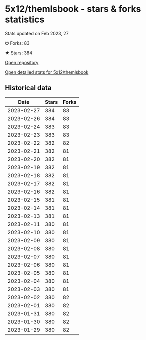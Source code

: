 # 5x12/themlsbook - stars & forks statistics

Stats updated on Feb 2023, 27

☋ Forks: 83

★ Stars: 384

[Open repository](https://github.com/5x12/themlsbook)

[Open detailed stats for 5x12/themlsbook](https://reviewgithub.com/rep/5x12/themlsbook)

## Historical data
| Date | Stars | Forks |
|------|-------|-------|
| 2023-02-27 | 384 | 83 | 
| 2023-02-26 | 384 | 83 | 
| 2023-02-24 | 383 | 83 | 
| 2023-02-23 | 383 | 83 | 
| 2023-02-22 | 382 | 82 | 
| 2023-02-21 | 382 | 81 | 
| 2023-02-20 | 382 | 81 | 
| 2023-02-19 | 382 | 81 | 
| 2023-02-18 | 382 | 81 | 
| 2023-02-17 | 382 | 81 | 
| 2023-02-16 | 382 | 81 | 
| 2023-02-15 | 381 | 81 | 
| 2023-02-14 | 381 | 81 | 
| 2023-02-13 | 381 | 81 | 
| 2023-02-11 | 380 | 81 | 
| 2023-02-10 | 380 | 81 | 
| 2023-02-09 | 380 | 81 | 
| 2023-02-08 | 380 | 81 | 
| 2023-02-07 | 380 | 81 | 
| 2023-02-06 | 380 | 81 | 
| 2023-02-05 | 380 | 81 | 
| 2023-02-04 | 380 | 81 | 
| 2023-02-03 | 380 | 81 | 
| 2023-02-02 | 380 | 82 | 
| 2023-02-01 | 380 | 82 | 
| 2023-01-31 | 380 | 82 | 
| 2023-01-30 | 380 | 82 | 
| 2023-01-29 | 380 | 82 | 


